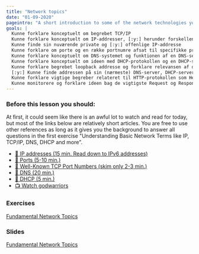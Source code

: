 ```yaml
---
title: "Network topics"
date: "01-09-2020"
pageintro: "A short introduction to some of the network technologies you need to conceptually, understand as a WEB-developer"
goals: |
  Kunne forklare konceptuelt om begrebet TCP/IP
  Kunne forklare konceptuelt om IP-addresser, [:y:] herunder forskellen på private og offentlige IP-addresser
  Kunne finde sin nuværende private og [:y:] offenlige IP-addresse
  Kunne forklare om porte og en række portnumre afsat til specifikke protokoller
  Kunne forklare konceptuelt om DNS-systemet og funktionen af en DNS-server
  Kunne forklare konceptuelt om ideen med DHCP-protokollen og en DHCP-server
  Kunne forklare begrebet loopback addresse og forklare relevansen af denne for os som udviklere
  [:y:] Kunne finde addressen på sin (nærmeste) DNS-server, DHCP-server og default GateWay
  Kunne forklare vigtige begreber relateret til HTTP-protokollen som Headers, Caching, Sessions og Cookies.
  Kunne monitorere og forklare ideen bag de vigtigste Request og Response headers
---
```




### Before this lesson you should:
At first, it could seem like there is an awful lot to watch and read for today, but most of the links below are relatively short articles. You are free to use other references as long as it gives you the background to answer all questions in the first exercise "Understanding Basic Network Terms like IP, TCP/IP, DNS, DHCP and more". 
<!--BEGIN readings ##-->
- [:book: IP addresses (15 min. Read down to IPv6 addresses)](https://en.wikipedia.org/wiki/IP_address)
- [:book: Ports (5-10 min.)](https://www.lifewire.com/port-numbers-on-computer-networks-817939)
- [:book: Well-Known TCP Port Numbers (skim only 2-3 min.)](https://www.webopedia.com/quick_ref/portnumbers.asp)
- [:book: DNS (20 min.)](https://computer.howstuffworks.com/dns.htm)
- [:book: DHCP (5 min.)](https://kb.iu.edu/d/adov)
- [:tv: Watch godwarriors](https://www.youtube.com/watch?v=ub1o0M_DizM)
<!--END readings ##-->
          
 ### Exercises
 <!--BEGIN exercises ##-->
 [Fundamental Network Topics](https://docs.google.com/document/d/1RbYJ9hyiqSSASZfuWQtsKwFv7ngQP1-4dceRrKy1LzA/edit?usp=sharing)
<!--END exercises ##-->          

### Slides
<!--BEGIN slides ##-->
[Fundamental Network Topics](https://docs.google.com/presentation/d/1iXWJoYjDCs568XHDvVwI5I65tnPDRhi--AY-ZwEz9VI/edit?usp=sharing)
<!--END slides ##-->